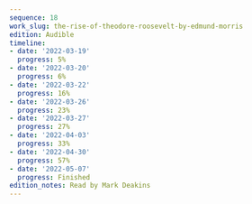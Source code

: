 ```yaml
---
sequence: 18
work_slug: the-rise-of-theodore-roosevelt-by-edmund-morris
edition: Audible
timeline:
- date: '2022-03-19'
  progress: 5%
- date: '2022-03-20'
  progress: 6%
- date: '2022-03-22'
  progress: 16%
- date: '2022-03-26'
  progress: 23%
- date: '2022-03-27'
  progress: 27%
- date: '2022-04-03'
  progress: 33%
- date: '2022-04-30'
  progress: 57%
- date: '2022-05-07'
  progress: Finished
edition_notes: Read by Mark Deakins
---
```


